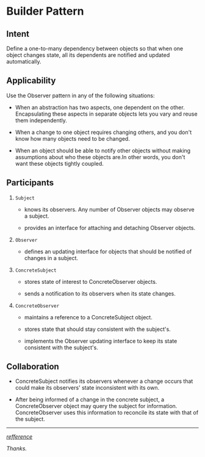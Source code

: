 # Builder Pattern

## Intent

Define a one-to-many dependency between objects so that when one object changes state, all its dependents are notified and updated automatically.

## Applicability

Use the Observer pattern in any of the following situations:

* When an abstraction has two aspects, one dependent on the other. Encapsulating these aspects in separate objects lets you vary and reuse them independently.

* When a change to one object requires changing others, and you don't know how many objects need to be changed.

* When an object should be able to notify other objects without making assumptions about who these objects are.In other words, you don't want these objects tightly coupled.

## Participants

1. `Subject` 

   - knows its observers. Any number of Observer objects may observe a subject.
  
   - provides an interface for attaching and detaching Observer objects.

2. `Observer`

   - defines an updating interface for objects that should be notified of changes in a subject.

3. `ConcreteSubject`

   - stores state of interest to ConcreteObserver objects.

   - sends a notification to its observers when its state changes.

4. `ConcreteObserver`

    - maintains a reference to a ConcreteSubject object.

   - stores state that should stay consistent with the subject's.

   - implements the Observer updating interface to keep its state consistent with the subject's.

## Collaboration

* ConcreteSubject notifies its observers whenever a change occurs that could make its observers' state inconsistent with its own.

* After being informed of a change in the concrete subject, a ConcreteObserver object may query the subject for information. ConcreteObserver uses this information to reconcile its state with that of the subject.

---

_[refference](https://en.wikipedia.org/wiki/Design_Patterns)_

_Thanks._
